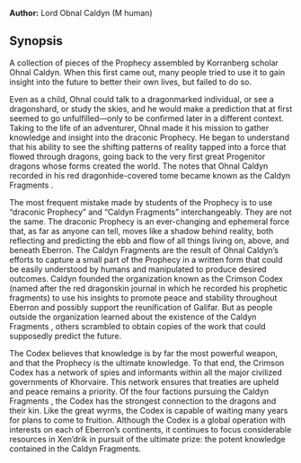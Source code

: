 **Author:** Lord Obnal Caldyn (M human)

## Synopsis
A collection of pieces of the Prophecy assembled by Korranberg scholar Ohnal Caldyn. When this first came out, many people tried to use it to gain insight into the future to better their own lives, but failed to do so.

Even as a child, Ohnal could talk to a dragonmarked individual, or see a dragonshard, or study the skies, and he would make a prediction that at first seemed to go unfulfilled—only to be confirmed later in a different context. Taking to the life of an adventurer, Ohnal made it his mission to gather knowledge and insight into the draconic Prophecy. He began to understand that his ability to see the shifting patterns of reality tapped into a force that flowed through dragons, going back to the very first great Progenitor dragons whose forms created the world. The notes that Ohnal Caldyn recorded in his red dragonhide-covered tome became known as the Caldyn Fragments .

The most frequent mistake made by students of the Prophecy is to use “draconic Prophecy” and “Caldyn Fragments” interchangeably. They are not the same. The draconic Prophecy is an ever-changing and ephemeral force that, as far as anyone can tell, moves like a shadow behind reality, both reflecting and predicting the ebb and flow of all things living on, above, and beneath Eberron. The Caldyn Fragments are the result of Ohnal Caldyn’s efforts to capture a small part of the Prophecy in a written form that could be easily understood by humans and manipulated to produce desired outcomes. Caldyn founded the organization known as the Crimson Codex (named after the red dragonskin journal in which he recorded his prophetic fragments) to use his insights to promote peace and stability throughout Eberron and possibly support the reunification of Galifar. But as people outside the organization learned about the existence of the Caldyn Fragments , others scrambled to obtain copies of the work that could supposedly predict the future.

The Codex believes that knowledge is by far the most powerful weapon, and that the Prophecy is the ultimate knowledge. To that end, the Crimson Codex has a network of spies and informants within all the major civilized governments of Khorvaire. This network ensures that treaties are upheld and peace remains a priority. Of the four factions pursuing the Caldyn Fragments , the Codex has the strongest connection to the dragons and their kin. Like the great wyrms, the Codex is capable of waiting many years for plans to come to fruition. Although the Codex is a global operation with interests on each of Eberron’s continents, it continues to focus considerable resources in Xen’drik in pursuit of the ultimate prize: the potent knowledge contained in the Caldyn Fragments.